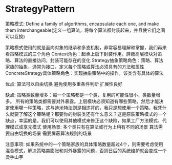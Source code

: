 # StrategyPattern
策略模式:
Define a family of algorithms, encapsulate each one, and make them interchangeable(定义一组算法，将每个算法都封装起来，并且使它们之间可以互换)
    
策略模式使用的就是面向对象的继承和多态机制，非常容易理解和掌握，我们再来看策略模式的三个角色
Context角色：起承上启下封装作用，屏蔽高层模块对策略、算法的直接访问，封装可能存在的变化
Strategy抽象策略角色：策略、算法家族的抽象，通常为接口，定义每个策略或算法必须具有的方法和属性
ConcreteStrategy具体策略角色：实现抽象策略中的操作，该类含有具体的算法

优点:
算法可以自由切换
避免使用多重条件判断
扩展性良好

缺点:
策略类数量增多：每一个策略都是一个类，复用的可能性很小，类数量增多。
所有的策略类都需要对外暴露。上层模块必须知道有哪些策略，然后才能决定使用哪一种策略，这与迪米特法则是相违背的，我只是想使用一个策略，我凭什么就要了解这个策略呢？那要你的封装类还有什么意义？这是原装策略模式的一个缺点，幸运的是，我们可以使用其他模式来修正这个缺陷，如果工厂方法模式、代理模式或享元模式
使用场景:
多个类只有在算法或行为上稍有不同的场景
算法需要自由切换的场景
需要屏蔽算法规则的场景

注意事项:
如果系统中的一个策略家族的具体策略数量超过4个，则需要考虑使用混合模式，解决策略类膨胀和对外暴露的问题，否则日后的系统维护就会变成一个烫手山芋

